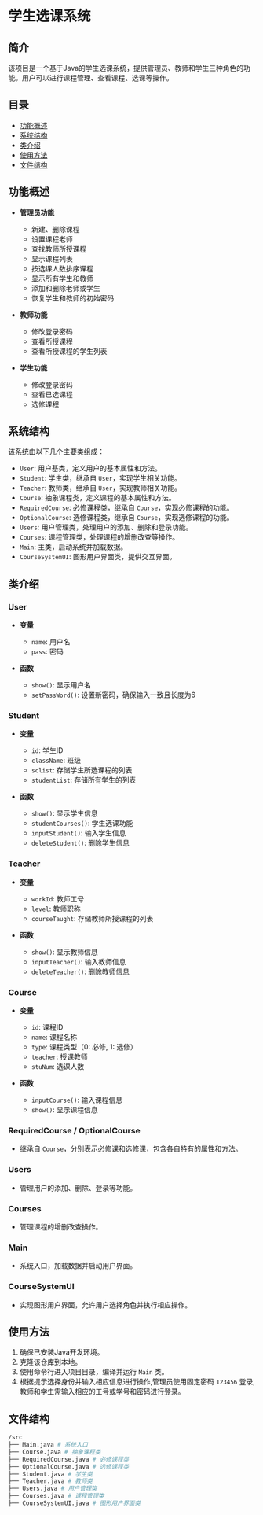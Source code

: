 # 学生选课系统

## 简介
该项目是一个基于Java的学生选课系统，提供管理员、教师和学生三种角色的功能。用户可以进行课程管理、查看课程、选课等操作。

## 目录
- [功能概述](#功能概述)
- [系统结构](#系统结构)
- [类介绍](#类介绍)
- [使用方法](#使用方法)
- [文件结构](#文件结构)

## 功能概述
- **管理员功能**
  - 新建、删除课程
  - 设置课程老师
  - 查找教师所授课程
  - 显示课程列表
  - 按选课人数排序课程
  - 显示所有学生和教师
  - 添加和删除老师或学生
  - 恢复学生和教师的初始密码

- **教师功能**
  - 修改登录密码
  - 查看所授课程
  - 查看所授课程的学生列表

- **学生功能**
  - 修改登录密码
  - 查看已选课程
  - 选修课程

## 系统结构
该系统由以下几个主要类组成：
- `User`: 用户基类，定义用户的基本属性和方法。
- `Student`: 学生类，继承自 `User`，实现学生相关功能。
- `Teacher`: 教师类，继承自 `User`，实现教师相关功能。
- `Course`: 抽象课程类，定义课程的基本属性和方法。
- `RequiredCourse`: 必修课程类，继承自 `Course`，实现必修课程的功能。
- `OptionalCourse`: 选修课程类，继承自 `Course`，实现选修课程的功能。
- `Users`: 用户管理类，处理用户的添加、删除和登录功能。
- `Courses`: 课程管理类，处理课程的增删改查等操作。
- `Main`: 主类，启动系统并加载数据。
- `CourseSystemUI`: 图形用户界面类，提供交互界面。

## 类介绍

### User
- **变量**
  - `name`: 用户名
  - `pass`: 密码

- **函数**
  - `show()`: 显示用户名
  - `setPassWord()`: 设置新密码，确保输入一致且长度为6

### Student
- **变量**
  - `id`: 学生ID
  - `className`: 班级
  - `sclist`: 存储学生所选课程的列表
  - `studentList`: 存储所有学生的列表

- **函数**
  - `show()`: 显示学生信息
  - `studentCourses()`: 学生选课功能
  - `inputStudent()`: 输入学生信息
  - `deleteStudent()`: 删除学生信息

### Teacher
- **变量**
  - `workId`: 教师工号
  - `level`: 教师职称
  - `courseTaught`: 存储教师所授课程的列表

- **函数**
  - `show()`: 显示教师信息
  - `inputTeacher()`: 输入教师信息
  - `deleteTeacher()`: 删除教师信息

### Course
- **变量**
  - `id`: 课程ID
  - `name`: 课程名称
  - `type`: 课程类型（0: 必修, 1: 选修）
  - `teacher`: 授课教师
  - `stuNum`: 选课人数

- **函数**
  - `inputCourse()`: 输入课程信息
  - `show()`: 显示课程信息

### RequiredCourse / OptionalCourse
- 继承自 `Course`，分别表示必修课和选修课，包含各自特有的属性和方法。

### Users
- 管理用户的添加、删除、登录等功能。

### Courses
- 管理课程的增删改查操作。

### Main
- 系统入口，加载数据并启动用户界面。

### CourseSystemUI
- 实现图形用户界面，允许用户选择角色并执行相应操作。

## 使用方法
1. 确保已安装Java开发环境。
2. 克隆该仓库到本地。
3. 使用命令行进入项目目录，编译并运行 `Main` 类。
4. 根据提示选择身份并输入相应信息进行操作,管理员使用固定密码 `123456` 登录,教师和学生需输入相应的工号或学号和密码进行登录。


## 文件结构

```bash
/src 
├── Main.java # 系统入口 
├── Course.java # 抽象课程类 
├── RequiredCourse.java # 必修课程类
├── OptionalCourse.java # 选修课程类
├── Student.java # 学生类 
├── Teacher.java # 教师类 
├── Users.java # 用户管理类 
├── Courses.java # 课程管理类
├── CourseSystemUI.java # 图形用户界面类